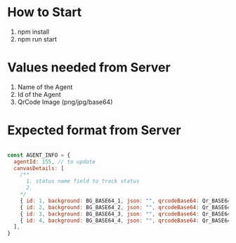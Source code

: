# How to Start
1. npm install
2. npm run start

# Values needed from Server
1. Name of the Agent
2. Id of the Agent
3. QrCode Image (png/jpg/base64)

# Expected format from Server
```javascript

const AGENT_INFO = {
  agentId: 155, // to update 
  canvasDetails: [
    /**
      1. status name field to track status
      2. 
    */
    { id: 1, background: BG_BASE64_1, json: "", qrcodeBase64: Qr_BASE64, profileStatus: false, name: 'Wilker' },
    { id: 2, background: BG_BASE64_2, json: "", qrcodeBase64: Qr_BASE64 },
    { id: 3, background: BG_BASE64_3, json: "", qrcodeBase64: Qr_BASE64 },
    { id: 4, background: BG_BASE64_4, json: "", qrcodeBase64: Qr_BASE64, avatarIsFull: false, avatars: [] }
  ],
}

```